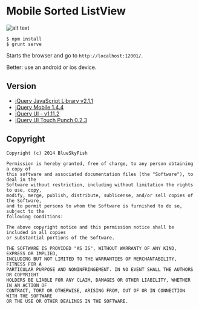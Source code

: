 
# Mobile Sorted ListView

![alt text](https://raw.githubusercontent.com/mulder3/mobile-sorted-listview/master/reorder-listitem.jpg)

	$ npm install
	$ grunt serve
	
Starts the browser and go to `http://localhost:12001/`.

Better: use an android or ios device.

## Version

* [jQuery JavaScript Library v2.1.1](http://jquery.com)
* [jQuery Mobile 1.4.4](http://jquerymobile.com)
* [jQuery UI - v1.11.2](http://jqueryui.com)
* [jQuery UI Touch Punch 0.2.3](http://touchpunch.furf.com/)

## Copyright

	Copyright (c) 2014 BlueSkyFish
	
	Permission is hereby granted, free of charge, to any person obtaining a copy of
	this software and associated documentation files (the "Software"), to deal in the
	Software without restriction, including without limitation the rights to use, copy,
	modify, merge, publish, distribute, sublicense, and/or sell copies of the Software,
	and to permit persons to whom the Software is furnished to do so, subject to the
	following conditions:

	The above copyright notice and this permission notice shall be included in all copies
	or substantial portions of the Software.
	
	THE SOFTWARE IS PROVIDED "AS IS", WITHOUT WARRANTY OF ANY KIND, EXPRESS OR IMPLIED,
	INCLUDING BUT NOT LIMITED TO THE WARRANTIES OF MERCHANTABILITY, FITNESS FOR A
	PARTICULAR PURPOSE AND NONINFRINGEMENT. IN NO EVENT SHALL THE AUTHORS OR COPYRIGHT
	HOLDERS BE LIABLE FOR ANY CLAIM, DAMAGES OR OTHER LIABILITY, WHETHER IN AN ACTION OF
	CONTRACT, TORT OR OTHERWISE, ARISING FROM, OUT OF OR IN CONNECTION WITH THE SOFTWARE
	OR THE USE OR OTHER DEALINGS IN THE SOFTWARE.
